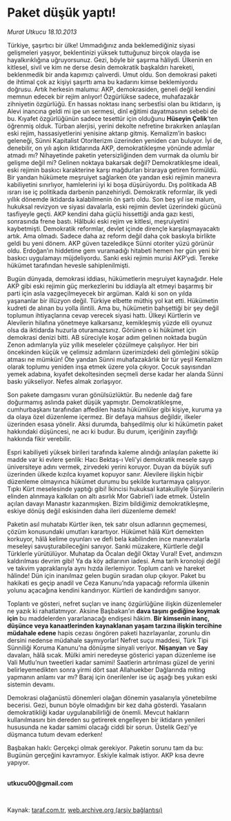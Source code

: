 # Paket düşük yaptı!

*Murat Utkucu 18.10.2013*

<div class="yazi"><p>Türkiye, şaşırtıcı bir ülke! Ummadığınız anda beklemediğiniz siyasi gelişmeleri yaşıyor, beklentinizi yüksek tuttuğunuz birçok olayda ise hayalkırıklığına uğruyorsunuz. Gezi, böyle bir şaşırma hâliydi. Ülkenin en kitlesel, sivil ve kim ne derse desin demokratik başkaldırı hareketi, beklenmedik bir anda kapımızı çalıverdi. Umut oldu. Son demokrasi paketi de ihtimal çok az kişiyi şaşırttı ama bu kadarını kimse beklemiyordu doğrusu. Artık herkesin malumu: AKP, demokrasiden, geneli değil kendini memnun edecek bir rejim anlıyor! Özgürlükse sadece, muhafazakâr zihniyetin özgürlüğü. En hassas noktası inanç serbestîsi olan bu iktidarın, iş Alevi inancına geldi mi ipe un sermesi, dinî eğitimi dayatmasının sebebi de bu. Kıyafet özgürlüğünün sadece tesettür için olduğunu <b>Hüseyin Çelik</b>’ten öğrenmiş olduk. Türban alerjisi, yerini dekolte nefretine bırakırken anlaşılan eski rejim, hassasiyetlerini yenisine aktarıp gitmiş. Kemalizm’in baskıcı geleneği, Sünni Kapitalist Otoriterizm üzerinden yeniden can buluyor. İyi de, denebilir, on yılı aşkın iktidarında AKP, demokratikleşme yönünde adımlar atmadı mı? Nihayetinde paketin yetersizliğinden dem vurmak da olumlu bir gelişme değil mi? Gelinen noktaya bakarsak değil? Demokratikleşme ideali, eski rejimin baskıcı karakterine karşı mağdurları biraraya getiren formüldü. Bir yandan hükümete meşruiyet sağlarken öte yandan eski rejimin manevra kabiliyetini sınırlıyor, hamlelerini  iyi ki  boşa düşürüyordu. Dış politikada AB ısrarı ise iç politikada darbenin panzehiriydi. Demokratik reformlar, ilk yedi yıllık dönemde iktidarda kalabilmenin ön şartı oldu. Son beş yıl ise malum, hukuksal revizyon ve siyasi davalarla, eski rejimin devlet üzerindeki gücünü tasfiyeyle geçti. AKP kendini daha güçlü hissettiği anda gazı kesti, sonrasında frene bastı. Hâlbuki eski rejim ve kitlesi, meşruiyetini kaybetmişti. Demokratik reformlar, devlet içinde dirençle karşılaşmayacaktı artık. Ama olmadı. Sadece daha az reform değil daha çok baskıyla birlikte geldi bu yeni dönem. AKP güven tazeledikçe Sünni otoriter yüzü görünür oldu. Erdoğan’ın hiddetine gem vuramadığı hitabeti hemen her gün yeni bir baskıcı uygulamayı müjdeliyordu. Sanki eski rejimin murisi AKP’ydi. Tereke hükümet tarafından hevesle sahiplenilmişti. </p>
<p>Bugün dünyada, demokrasi iddiası, hükümetlerin meşruiyet kaynağıdır. Hele AKP gibi eski rejimin güç merkezlerini bu iddiayla alt etmeyi başarmış bir parti için asla vazgeçilmeyecek bir argüman. Kaldı ki son on yılda yaşananlar bir illüzyon değil. Türkiye elbette müthiş yol kat etti. Hükümetin kudreti de alınan bu yolla ilintili. Ama bu, hükümetin bahşettiği bir şey değil toplumun ihtiyaçlarına cevap verecek siyasi hattı. Ülkeyi Kürtlerin ve Alevilerin hilafına yönetmeye kalkarsanız, kemikleşmiş yüzde elli oyunuz olsa da iktidarda huzurla oturamazsınız. Görünen o ki hükümet için demokrasi denizi bitti. AB süreciyle koşar adım gelinen noktada bugün Zenon adımlarıyla yüz yıllık meseleler çözülmeye çalışılıyor. Her biri öncekinden küçük ve çelimsiz adımların üzerimizdeki deli gömleğini söküp atması ne mümkün! Öte yandan Sünni muhafazakârlık bir tür yeşil Kemalizm olarak toplumu yeniden inşa etmek üzere yola çıkıyor. Çocuk sayısından yemek adabına, kıyafet dekoltesinden seçmeli derse kadar her alanda Sünni baskı yükseliyor. Nefes almak zorlaşıyor.</p>
<p>Son pakete damgasını vuran gönülsüzlüktür. Bu nedenle dağ fare doğurmamış aslında paket düşük yapmıştır. Demokratikleşme, cumhurbaşkanı tarafından affedilen hasta hükümlüler gibi kişiye, kuruma ya da olaya özel düzenleme içermez. Bir defaya mahsus değildir, ilkeler üzerinden esasa yönelir. Aksi durumda, bahşedilmiş olur ki hükümetin paket hakkındaki düşüncesi, ne acı ki budur. Bu durum, içeriğinin zayıflığı hakkında fikir verebilir.</p>
<p>Espri kabiliyeti yüksek birileri tarafında kaleme alındığı anlaşılan pakette iki madde var ki evlere şenlik: Hacı Bektaş-ı Veli’yi demokratik mesele sayıp üniversiteye adını vermek, zirvedeki yerini koruyor. Duyan da büyük sufi üzerinden ülkede kızılca kıyamet kopuyor sanır. Alevilere ilişkin hiçbir düzenleme olmayınca hükümet durumu bu şekilde kurtarmaya çalışıyor. Tıpkı Kürt meselesinde yaptığı gibi! İkincisi hukuksal katakulliyle Süryanilerin elinden alınmaya kalkılan on altı asırlık Mor Gabriel’i iade etmek. Üstelin açılan davayı Manastır kazanmışken. Bizim bildiğimiz demokratikleşme, eskiye dönüş değil eskisinden daha ileri düzenleme demek!</p>
<p>Paketin asıl muhatabı Kürtler iken, tek satır olsun adlarının geçmemesi, çözüm konusundaki umutları karartıyor. Hükümet hâlâ Kürt demekten korkuyor, hâlâ kelime oyunları ve defi bela kabilinden ince manevralarla meseleyi savuşturabileceğini sanıyor. Sanki müzakere, Kürtlerle değil Türklerle yürütülüyor. Muhatap da Öcalan değil Oktay Vural! Evet, andımızın kaldırılması devrim gibi! Ya da köy adlarının iadesi. Ama tarih kronoloji değil ve takvim yapraklarıyla aynı hızda ilerlemiyor. Toplum canlı ve hareket hâlinde! Dün için inanılmaz gelen bugün sıradan olup çıkıyor. Paket bu hakikati es geçip anadil ve Ceza Kanunu’nda yapacağı reformla ülkenin yolunu açacağına kendini kandırıyor. Kürtleri de kandırdığını sanıyor.</p>
<p>Toplantı ve gösteri, nefret suçları ve inanç özgürlüğüne ilişkin düzenlemeler ne yazık ki rahatlatmıyor. Aksine Başbakan’ın <b>dava taşını gediğine koymak için</b><i> </i>bu maddelerden yararlanacağı endişesi hâkim. <b>Bir kimsenin inanç, düşünce veya kanaatlerinden kaynaklanan yaşam tarzına ilişkin tercihine müdahale edene</b> hapis cezası öngören paketi hazırlayanlar, zorunlu din dersini nedense müdahale saymıyorlar! Nefret suçu maddesi, Türk Tipi Sünniliği Koruma Kanunu’na dönüşme sinyali veriyor. <b>Nişanyan</b> ve <b>Say</b> davaları, hâlâ sıcak. Mülki amiri neredeyse gösterici yapan düzenleme ise Vali Mutlu’nun tweetleri kadar samimi! Saatlerin artırılması güzel de yerini belirleyemedikten sonra yirmi dört saat Allahuekber Dağlarında miting yapmanın anlamı var mı? Baraj için önerilenler ise üç aşağı beş yukarı eski sistemin devamı.</p>
<p>Demokrasi olağanüstü dönemleri olağan dönemin yasalarıyla yönetebilme becerisi. Gezi, bunun böyle olmadığını bir kez daha gösterdi. Yasaların demokratikliği kadar uygulanabilirliği de önemli. Mevcut hakların kullanılmasını bin dereden su getirerek engelleyen bir iktidarın yenileri hususunda ne kadar samimi olacağı ciddi bir sorun. Üstelik Gezi’ye düşmanca tutum devam ederken!</p>
<p>Başbakan haklı: Gerçekçi olmak gerekiyor. Paketin sorunu tam da bu: Bugünün gerçeğini kavramıyor. Eskiyle kalmak istiyor. AKP kısa devre yapıyor.</p><b>
<p><br/>utkucu00@gmail.com</p>
<p></p></b> 
</div>

Kaynak: [taraf.com.tr](http://www.taraf.com.tr:80/murat-utkucu/makale-paket-dusuk-yapti.htm), [web.archive.org (arşiv bağlantısı)](http://web.archive.org/web/20131019165430/http://www.taraf.com.tr:80/murat-utkucu/makale-paket-dusuk-yapti.htm)
